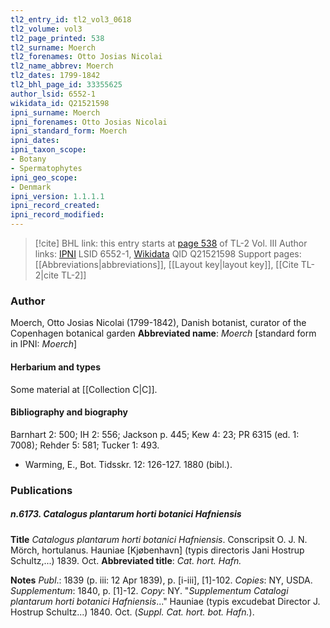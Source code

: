 ```yaml
---
tl2_entry_id: tl2_vol3_0618
tl2_volume: vol3
tl2_page_printed: 538
tl2_surname: Moerch
tl2_forenames: Otto Josias Nicolai
tl2_name_abbrev: Moerch
tl2_dates: 1799-1842
tl2_bhl_page_id: 33355625
author_lsid: 6552-1
wikidata_id: Q21521598
ipni_surname: Moerch
ipni_forenames: Otto Josias Nicolai
ipni_standard_form: Moerch
ipni_dates: 
ipni_taxon_scope: 
- Botany
- Spermatophytes
ipni_geo_scope: 
- Denmark
ipni_version: 1.1.1.1
ipni_record_created: 
ipni_record_modified:
---
```


> [!cite] BHL link: this entry starts at [page 538](https://www.biodiversitylibrary.org/page/33355625) of TL-2 Vol. III
> Author links: [IPNI](https://www.ipni.org/a/6552-1) LSID 6552-1, [Wikidata](https://www.wikidata.org/wiki/Q21521598) QID Q21521598
> Support pages: [[Abbreviations|abbreviations]], [[Layout key|layout key]], [[Cite TL-2|cite TL-2]]

### Author

Moerch, Otto Josias Nicolai (1799-1842), Danish botanist, curator of the Copenhagen botanical garden 
**Abbreviated name**: *Moerch* \[standard form in IPNI: *Moerch*\]

#### Herbarium and types

Some material at [[Collection C|C]].

#### Bibliography and biography

Barnhart 2: 500; IH 2: 556; Jackson p. 445; Kew 4: 23; PR 6315 (ed. 1: 7008); Rehder 5: 581; Tucker 1: 493.
- Warming, E., Bot. Tidsskr. 12: 126-127. 1880 (bibl.).

### Publications

##### n.6173. Catalogus plantarum horti botanici Hafniensis

**Title**
*Catalogus plantarum horti botanici Hafniensis*. Conscripsit O. J. N. Mörch, hortulanus. Hauniae \[Kjøbenhavn\] (typis directoris Jani Hostrup Schultz,...) 1839. Oct.
**Abbreviated title**: *Cat. hort. Hafn.*

**Notes**
*Publ*.: 1839 (p. iii: 12 Apr 1839), p. \[i-iii\], \[1\]-102. *Copies*: NY, USDA.
*Supplementum*: 1840, p. \[1\]-12. *Copy*: NY. "*Supplementum Catalogi plantarum horti botanici Hafniensis*..." Hauniae (typis excudebat Director J. Hostrup Schultz...) 1840. Oct. (*Suppl. Cat. hort. bot. Hafn.*).

